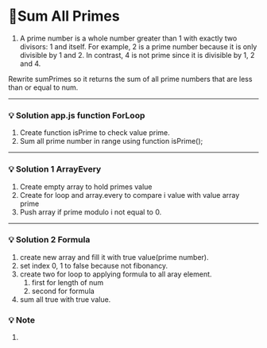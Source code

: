 # 📝Sum All Primes

1. A prime number is a whole number greater than 1 with exactly two divisors: 1 and itself. For example, 2 is a prime number because it is only divisible by 1 and 2. In contrast, 4 is not prime since it is divisible by 1, 2 and 4.

Rewrite sumPrimes so it returns the sum of all prime numbers that are less than or equal to num.

---

### 💡 Solution app.js **function ForLoop**

1. Create function isPrime to check value prime.
2. Sum all prime number in range using function isPrime();
---

### 💡 Solution 1 **ArrayEvery**
1. Create empty array to hold primes value
2. Create for loop and array.every to compare i value with value array prime
3. Push array if prime modulo i not equal to 0.
---

### 💡 Solution 2 **Formula**
1. create new array and fill it with true value(prime number).
2. set index 0, 1 to false because not fibonancy.
3. create two for loop to applying formula to all aray element.
   1. first for length of num
   2. second for formula 
4. sum all true with true value.

### 💡 **Note**
1. 







